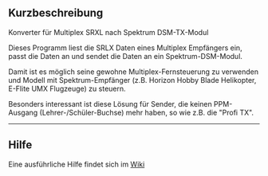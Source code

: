 
## Kurzbeschreibung ##

Konverter für Multiplex SRXL nach Spektrum DSM-TX-Modul

Dieses Programm liest die SRLX Daten eines Multiplex Empfängers ein, passt die Daten an und
sendet die Daten an ein Spektrum-DSM-Modul.

Damit ist es möglich seine gewohne Multiplex-Fernsteuerung zu verwenden und Modell mit Spektrum-Empfänger (z.B. Horizon Hobby Blade Helikopter, E-Flite UMX Flugzeuge) zu steuern.

Besonders interessant ist diese Lösung für Sender, die keinen PPM-Ausgang (Lehrer-/Schüler-Buchse) mehr haben, so wie z.B. die "Profi TX".
 

---------

 
## Hilfe ##

Eine ausführliche Hilfe findet sich im [Wiki](https://github.com/patman13/SRXL2DSM-public/wiki "Wiki")
